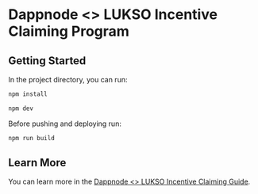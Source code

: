 # Dappnode <> LUKSO Incentive Claiming Program

## Getting Started

In the project directory, you can run:

```bash
npm install
```

```bash
npm dev
```

Before pushing and deploying run:

```bash
npm run build
```

## Learn More

You can learn more in the [Dappnode <> LUKSO Incentive Claiming Guide](https://usedappnode.notion.site/usedappnode/Dappnode-LUKSO-Incentive-Claiming-Guide-29ed1e2aa5a04991ba7ff2eee394c0ea).
